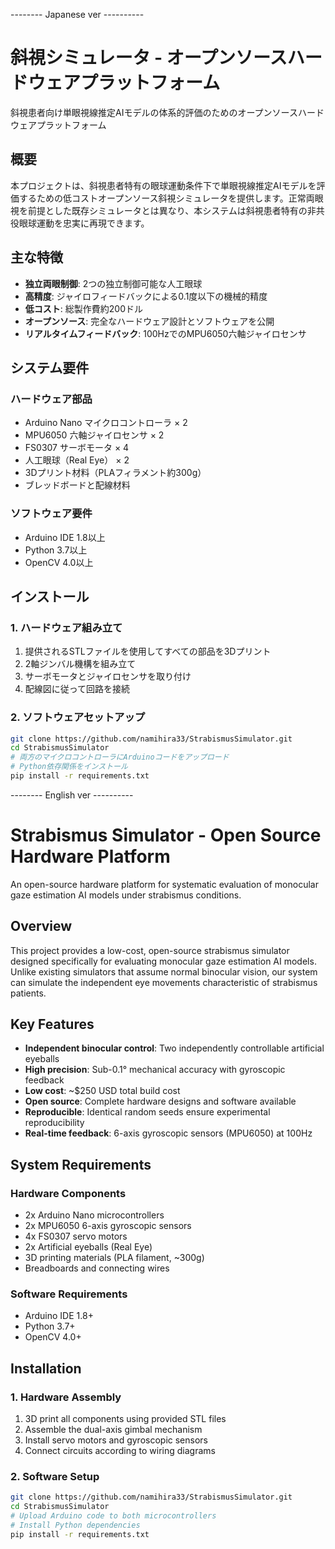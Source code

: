 -------- Japanese ver ----------
# 斜視シミュレータ - オープンソースハードウェアプラットフォーム

斜視患者向け単眼視線推定AIモデルの体系的評価のためのオープンソースハードウェアプラットフォーム

## 概要

本プロジェクトは、斜視患者特有の眼球運動条件下で単眼視線推定AIモデルを評価するための低コストオープンソース斜視シミュレータを提供します。正常両眼視を前提とした既存シミュレータとは異なり、本システムは斜視患者特有の非共役眼球運動を忠実に再現できます。

## 主な特徴

- **独立両眼制御**: 2つの独立制御可能な人工眼球
- **高精度**: ジャイロフィードバックによる0.1度以下の機械的精度
- **低コスト**: 総製作費約200ドル
- **オープンソース**: 完全なハードウェア設計とソフトウェアを公開
- **リアルタイムフィードバック**: 100HzでのMPU6050六軸ジャイロセンサ

## システム要件

### ハードウェア部品
- Arduino Nano マイクロコントローラ × 2
- MPU6050 六軸ジャイロセンサ × 2
- FS0307 サーボモータ × 4
- 人工眼球（Real Eye） × 2
- 3Dプリント材料（PLAフィラメント約300g）
- ブレッドボードと配線材料

### ソフトウェア要件
- Arduino IDE 1.8以上
- Python 3.7以上
- OpenCV 4.0以上

## インストール

### 1. ハードウェア組み立て
1. 提供されるSTLファイルを使用してすべての部品を3Dプリント
2. 2軸ジンバル機構を組み立て
3. サーボモータとジャイロセンサを取り付け
4. 配線図に従って回路を接続

### 2. ソフトウェアセットアップ
```bash
git clone https://github.com/namihira33/StrabismusSimulator.git
cd StrabismusSimulator
# 両方のマイクロコントローラにArduinoコードをアップロード
# Python依存関係をインストール
pip install -r requirements.txt
```

-------- English ver ----------

# Strabismus Simulator - Open Source Hardware Platform

An open-source hardware platform for systematic evaluation of monocular gaze estimation AI models under strabismus conditions.

## Overview

This project provides a low-cost, open-source strabismus simulator designed specifically for evaluating monocular gaze estimation AI models. Unlike existing simulators that assume normal binocular vision, our system can simulate the independent eye movements characteristic of strabismus patients.

## Key Features

- **Independent binocular control**: Two independently controllable artificial eyeballs
- **High precision**: Sub-0.1° mechanical accuracy with gyroscopic feedback
- **Low cost**: ~$250 USD total build cost
- **Open source**: Complete hardware designs and software available
- **Reproducible**: Identical random seeds ensure experimental reproducibility
- **Real-time feedback**: 6-axis gyroscopic sensors (MPU6050) at 100Hz

## System Requirements

### Hardware Components
- 2x Arduino Nano microcontrollers
- 2x MPU6050 6-axis gyroscopic sensors
- 4x FS0307 servo motors
- 2x Artificial eyeballs (Real Eye)
- 3D printing materials (PLA filament, ~300g)
- Breadboards and connecting wires

### Software Requirements
- Arduino IDE 1.8+
- Python 3.7+
- OpenCV 4.0+

## Installation

### 1. Hardware Assembly
1. 3D print all components using provided STL files
2. Assemble the dual-axis gimbal mechanism
3. Install servo motors and gyroscopic sensors
4. Connect circuits according to wiring diagrams

### 2. Software Setup
```bash
git clone https://github.com/namihira33/StrabismusSimulator.git
cd StrabismusSimulator
# Upload Arduino code to both microcontrollers
# Install Python dependencies
pip install -r requirements.txt
